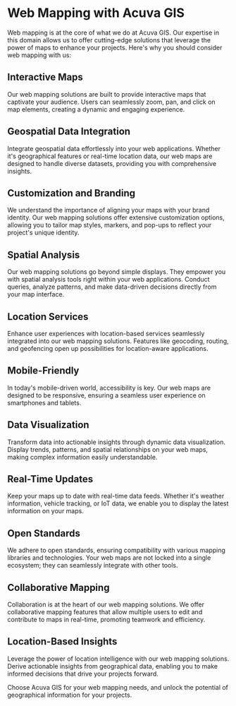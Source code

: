 # Web Mapping with Acuva GIS

Web mapping is at the core of what we do at Acuva GIS. Our expertise in this domain allows us to offer cutting-edge solutions that leverage the power of maps to enhance your projects. Here's why you should consider web mapping with us:

## Interactive Maps

Our web mapping solutions are built to provide interactive maps that captivate your audience. Users can seamlessly zoom, pan, and click on map elements, creating a dynamic and engaging experience.

## Geospatial Data Integration

Integrate geospatial data effortlessly into your web applications. Whether it's geographical features or real-time location data, our web maps are designed to handle diverse datasets, providing you with comprehensive insights.

## Customization and Branding

We understand the importance of aligning your maps with your brand identity. Our web mapping solutions offer extensive customization options, allowing you to tailor map styles, markers, and pop-ups to reflect your project's unique identity.

## Spatial Analysis

Our web mapping solutions go beyond simple displays. They empower you with spatial analysis tools right within your web applications. Conduct queries, analyze patterns, and make data-driven decisions directly from your map interface.

## Location Services

Enhance user experiences with location-based services seamlessly integrated into our web mapping solutions. Features like geocoding, routing, and geofencing open up possibilities for location-aware applications.

## Mobile-Friendly

In today's mobile-driven world, accessibility is key. Our web maps are designed to be responsive, ensuring a seamless user experience on smartphones and tablets.

## Data Visualization

Transform data into actionable insights through dynamic data visualization. Display trends, patterns, and spatial relationships on your web maps, making complex information easily understandable.

## Real-Time Updates

Keep your maps up to date with real-time data feeds. Whether it's weather information, vehicle tracking, or IoT data, we enable you to display the latest information on your maps.

## Open Standards

We adhere to open standards, ensuring compatibility with various mapping libraries and technologies. Your web maps are not locked into a single ecosystem; they can seamlessly integrate with other tools.

## Collaborative Mapping

Collaboration is at the heart of our web mapping solutions. We offer collaborative mapping features that allow multiple users to edit and contribute to maps in real-time, promoting teamwork and efficiency.

## Location-Based Insights

Leverage the power of location intelligence with our web mapping solutions. Derive actionable insights from geographical data, enabling you to make informed decisions that drive your projects forward.

Choose Acuva GIS for your web mapping needs, and unlock the potential of geographical information for your projects.

